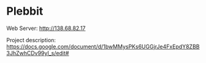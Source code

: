 # Plebbit

Web Server:
http://138.68.82.17

Project description:
https://docs.google.com/document/d/1bwMMysPKs6UGGjrJe4FxEpdY8ZBB3JhZwhCDv99yI_s/edit#
